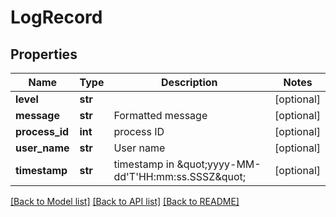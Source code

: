 # LogRecord

## Properties
Name | Type | Description | Notes
------------ | ------------- | ------------- | -------------
**level** | **str** |  | [optional] 
**message** | **str** | Formatted message | [optional] 
**process_id** | **int** | process ID | [optional] 
**user_name** | **str** | User name | [optional] 
**timestamp** | **str** | timestamp in \&quot;yyyy-MM-dd&#39;T&#39;HH:mm:ss.SSSZ\&quot; | [optional] 

[[Back to Model list]](../README.md#documentation-for-models) [[Back to API list]](../README.md#documentation-for-api-endpoints) [[Back to README]](../README.md)


